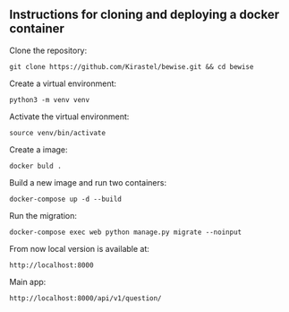 ## Instructions for cloning and deploying a docker container

Clone the repository: 
```
git clone https://github.com/Kirastel/bewise.git && cd bewise
```
Create a virtual environment: 
```
python3 -m venv venv
```
Activate the virtual environment: 
```
source venv/bin/activate
```

Create a image:
```
docker buld .
```

Build a new image and run two containers:
```
docker-compose up -d --build
```
Run the migration:

```
docker-compose exec web python manage.py migrate --noinput
```
From now local version is available at:

```http://localhost:8000```

Main app:

```http://localhost:8000/api/v1/question/```
